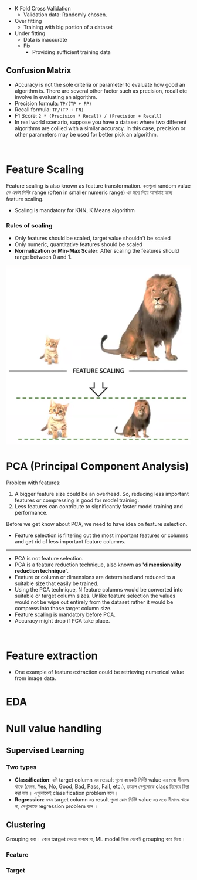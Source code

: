 -   K Fold Cross Validation
    -   Validation data: Randomly chosen.
-   Over fitting
    -   Training with big portion of a dataset
-   Under fitting
    -   Data is inaccurate
    -   Fix
        -   Providing sufficient training data

## Confusion Matrix

-   Accuracy is not the sole criteria or parameter to evaluate how good an algorithm is. There are several other factor such as precision, recall etc involve in evaluating an algorithm.
-   Precision formula: `TP/(TP + FP)`
-   Recall formula: `TP/(TP + FN)`
-   F1 Score: `2 * (Precision * Recall) / (Precision + Recall)`
-   In real world scenario, suppose you have a dataset where two different algorithms are collied with a similar accuracy. In this case, precision or other parameters may be used for better pick an algorithm.

&nbsp;

# Feature Scaling

Feature scaling is also known as feature transformation. কতগুলো random value কে একটা নির্দিষ্ট range (often in smaller numeric range) এর মধ্যে নিয়ে আসাটাই হচ্ছে feature scaling.

-   Scaling is mandatory for KNN, K Means algorithm

### Rules of scaling

-   Only features should be scaled, target value shouldn't be scaled
-   Only numeric, quantitative features should be scaled
-   **Normalization or Min-Max Scaler**: After scaling the features should range between 0 and 1.

![](20240729195418.png)

# PCA (Principal Component Analysis)

Problem with features:

1. A bigger feature size could be an overhead. So, reducing less important features or compressing is good for model training.
2. Less features can contribute to significantly faster model training and performance.

Before we get know about PCA, we need to have idea on feature selection.

-   Feature selection is filtering out the most important features or columns and get rid of less important feature columns.

---

-   PCA is not feature selection.
-   PCA is a feature reduction technique, also known as **'dimensionality reduction technique'**.
-   Feature or column or dimensions are determined and reduced to a suitable size that easily be trained.
-   Using the PCA technique, N feature columns would be converted into suitable or target column sizes. Unlike feature selection the values would not be wipe out entirely from the dataset rather it would be compress into those target column size.
-   Feature scaling is mandatory before PCA.
-   Accuracy might drop if PCA take place.

&nbsp;

# Feature extraction

-   One example of feature extraction could be retrieving numerical value from image data.

# EDA

# Null value handling

## Supervised Learning

### Two types

-   **Classification**: যদি target column এর result গুলো কয়েকটি নির্দিষ্ট value এর মধ্যে সীমাবদ্ধ থাকে (যেমন, Yes, No, Good, Bad, Pass, Fail, etc.), তাহলে সেগুলোকে class হিসেবে চিন্তা করা যায় । এগুলোকেই classification problem বলে ।
-   **Regression**: যখন target column এর result গুলো কোন নির্দিষ্ট value এর মধ্যে সীমাবদ্ধ থাকে না, সেগুলোকে regression problem বলে ।

## Clustering

Grouping করা । কোন target দেওয়া থাকবে না, ML model নিজে থেকেই grouping করে নিবে ।

### Feature

### Target
